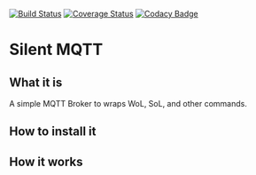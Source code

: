 [![Build Status](https://travis-ci.org/SilentFrogNet/silent_mqtt.svg?branch=master)](https://travis-ci.org/SilentFrogNet/silent_mqtt)
[![Coverage Status](https://coveralls.io/repos/github/SilentFrogNet/silent_mqtt/badge.svg?branch=master)](https://coveralls.io/github/SilentFrogNet/silent_mqtt?branch=master)
[![Codacy Badge](https://api.codacy.com/project/badge/Grade/f12f0230d5d14e3c917346b820e22250)](https://www.codacy.com/app/SilentFrogNet/silent_mqtt?utm_source=github.com&amp;utm_medium=referral&amp;utm_content=SilentFrogNet/silent_mqtt&amp;utm_campaign=Badge_Grade)

# Silent MQTT

## What it is

A simple MQTT Broker to wraps WoL, SoL, and other commands.

## How to install it

## How it works
